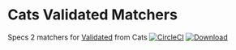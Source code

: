 # Cats Validated Matchers

Specs 2 matchers for [Validated](https://typelevel.org/cats/datatypes/validated.html) from Cats
[![CircleCI](https://img.shields.io/circleci/project/github/stuartizon/cats-validated-matchers.svg)](https://circleci.com/gh/stuartizon/cats-validated-matchers)
[![Download](https://api.bintray.com/packages/stuartizon/maven/cats-validated-matchers/images/download.svg) ](https://bintray.com/stuartizon/maven/cats-validated-matchers/_latestVersion)
